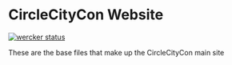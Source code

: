 # CircleCityCon Website

[![wercker status](https://app.wercker.com/status/e1ccac8879181d88e76a9fdc071e7736/m/master "wercker status")](https://app.wercker.com/project/byKey/e1ccac8879181d88e76a9fdc071e7736)

These are the base files that make up the CircleCityCon main site